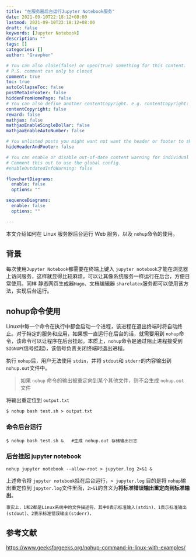 ```yaml
---
title: "在服务器后台运行Jupyter Notebook服务"
date: 2021-09-10T22:18:12+08:00
lastmod: 2021-09-10T22:18:12+08:00
draft: false
keywords: [Jupyter Notebook]
description: ""
tags: []
categories: []
author: "Gravpher"

# You can also close(false) or open(true) something for this content.
# P.S. comment can only be closed
comment: true 
toc: true 
autoCollapseToc: false
postMetaInFooter: false
hiddenFromHomePage: false
# You can also define another contentCopyright. e.g. contentCopyright: "This is another copyright."
contentCopyright: false
reward: false
mathjax: false
mathjaxEnableSingleDollar: false
mathjaxEnableAutoNumber: false

# You unlisted posts you might want not want the header or footer to show
hideHeaderAndFooter: false

# You can enable or disable out-of-date content warning for individual post.
# Comment this out to use the global config.
#enableOutdatedInfoWarning: false

flowchartDiagrams:
  enable: false
  options: ""

sequenceDiagrams: 
  enable: false
  options: ""

---
```


本文介绍如何在 Linux 服务器后台运行 Web 服务，以及 `nohup`命令的使用。

## 背景

每次使用`Jupyter Notebook`都需要在终端上键入 `jupyter notebook`才能在浏览器上访问服务，这样就显得比较麻烦，可以让其像系统服务一样运行在后台，方便日常使用。同样 静态网页生成器`Hugo`、文档编辑器 `sharelatex`服务都可以使用该方法，实现后台运行。

## nohup命令使用

Linux中每一个命令在执行中都会启动一个进程，该进程在退出终端时将自动终止。对于特定的服务和应用，如果想一直运行在后台的话，就需要用到 `nohup`命令，该命令可以让程序在后台挂起。本质上，`nohup`命令是通过阻止进程接受到 `SIGNUP`(信号挂起)，该信号负责关闭终端时退出进程。

执行 `nohup`后，用户无法使用 `stdin`，并将 `stdout`和 `stderr`的内容输出到 `nohup.out`文件中。

> 如果 `nohup` 命令的输出被重定向到某个其他文件，则不会生成 `nohup.out` 文件

将输出重定位到 `output.txt`

```shell
$ nohup bash test.sh > output.txt
```

### 命令后台运行

```shell
$ nohup bash test.sh &   #生成 nohup.out 存储输出日志
```

### 后台挂起 jupyter notebook

```shell
nohup jupyter notebook --allow-root > jupyter.log 2>&1 &
```

上述命令将 `jupyter notebook`挂在后台运行，`> jupyter.log` 目的是将 `nohup`输出重定位到 `jupyter.log`文件里面，`2>&1`的含义为**将标准错误输出重定向到标准输出**。

```
事实上，1和2都是Linux系统中的文件描述符，其中0表示标准输入(stdin)、1表示标准输出(stdout)、2表示标准错误输出(stderr)，
```

## 参考文献

 https://www.geeksforgeeks.org/nohup-command-in-linux-with-examples/

